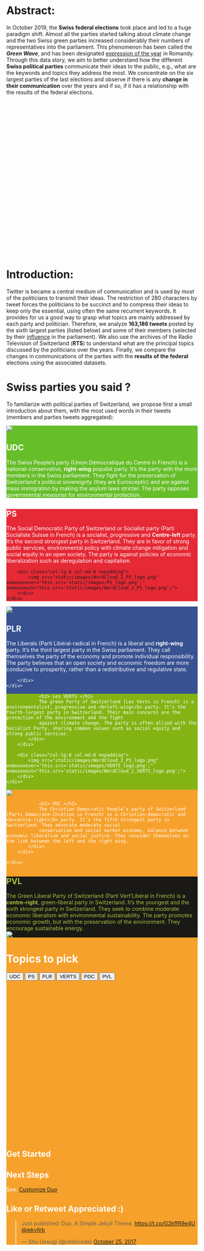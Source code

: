 

<script src="https://code.jquery.com/jquery-3.1.1.min.js"></script>

<script src="https://code.highcharts.com/highcharts.js"></script>
<script src="https://code.highcharts.com/modules/item-series.js"></script>
<script src="https://code.highcharts.com/modules/exporting.js"></script>
<script src="https://code.highcharts.com/modules/export-data.js"></script>
<script src="https://code.highcharts.com/modules/accessibility.js"></script>

<script src="https://cdn.jsdelivr.net/npm/popper.js@1.16.0/dist/umd/popper.min.js" integrity="sha384-Q6E9RHvbIyZFJoft+2mJbHaEWldlvI9IOYy5n3zV9zzTtmI3UksdQRVvoxMfooAo" crossorigin="anonymous"></script>
<script src="https://stackpath.bootstrapcdn.com/bootstrap/4.4.1/js/bootstrap.min.js" integrity="sha384-wfSDF2E50Y2D1uUdj0O3uMBJnjuUD4Ih7YwaYd1iqfktj0Uod8GCExl3Og8ifwB6" crossorigin="anonymous"></script>
# Abstract:
In October 2019, the <b>Swiss federal elections</b> took place and led to a huge paradigm shift. Almost all the parties started talking about climate change and the two Swiss green parties increased considerably their numbers of representatives into the parliament. This phenomenon has been called the <b><i>Green Wave</i></b>, and has been designated <a href="https://www.rts.ch/info/culture/10916700-en-suisse-romande-vague-verte-choisie-comme-expression-de-l-annee.html">expression of the year</a> in Romandy. Through this data story, we aim to better understand how the different <b>Swiss political parties</b> communicate their ideas to the public, e.g., what are the keywords and topics they address the most. We concentrate on the six largest parties of the last elections and observe if there is any <b>change in their communication</b> over the years and if so, if it has a relationship with the results of the federal elections.

<div id="container" style="min-width: 310px; height: 400px; margin: auto"></div>


# Introduction:

Twitter is became a central medium of communication and is used by most of the politicians to transmit their ideas. The restriction of 280 characters by tweet forces the politicians to be succinct and to compress their ideas to keep only the essential, using often the same recurrent keywords. It provides for us a good way to grasp what topics are mainly addressed by each party and politician. Therefore, we analyze <b>163,186 tweets</b> posted by the sixth largest parties (listed below) and some of their members (selected by their <a href="https://www.tagesanzeiger.ch/sonntagszeitung/wer-hat-in-bern-am-meisten-einfluss/story/11893481">influence</a> in the parliament). We also use the archives of the Radio Television of Switzerland (<b>RTS</b>) to understand what are the principal topics discussed by the politicians over the years. Finally, we compare the changes in communications of the parties with the <b>results of the federal</b> elections using the associated datasets.

# Swiss parties you said ?

To familiarize with political parties of Switzerland, we propose first a small introduction about them, with the most used words in their tweets (members and parties tweets aggregated):

<div class="container">
    <div class="row" style="background-color: #66be29;">
        <div class="col-lg-6 col-md-6 nopadding">
            <img src="static/images/WordCloud_2_UDC_logo.png" onmouseover="this.src='static/images/UDC_logo.jpg';" onmouseout="this.src='static/images/WordCloud_2_UDC_logo.png';">
        </div>
        <div class="col-lg-6 col-md-6 nopadding" style="color: #FFFFFF;">
            <div class="boxtext">
                <h2> UDC </h2>
                The Swiss People’s party (Union Démocratique du Centre in French) is a national-conservative, <b>right-wing</b> populist party. It’s the party with the more members in the Swiss parliament. They fight
                for the preservation of Switzerland's political sovereignty (they are Eurosceptic) and are against mass immigration by making the asylum laws stricter. The party opposes governmental measures for environmental protection.
            </div>
        </div>
    </div>
</div>

<div class="container">
    <div class="row"  style="background-color: #e52935;">
        <div class="col-lg-6 col-md-6 nopadding" style="background-color: #e52935; color: #FFFFFF;">
            <div class="boxtext">
                <h2> PS </h2>
                The Social Democratic Party of Switzerland or Socialist party (Parti Socialiste Suisse in French) is a socialist, progressive and <b>Centre-left</b> party. It’s the second strongest party in Switzerland. They are in favor of strong
                public services, environmental policy with climate change mitigation and social equity in an open society. The party is against policies of economic liberalization such as deregulation and capitalism.
            </div>
        </div>

        <div class="col-lg-6 col-md-6 nopadding">
            <img src="static/images/WordCloud_2_PS_logo.png" onmouseover="this.src='static/images/PS_logo.png';" onmouseout="this.src='static/images/WordCloud_2_PS_logo.png';">
        </div>
    </div>
</div>

<div class="container">
    <div class="row" style="background-color: #375191; ">
        <div class="col-lg-6 col-md-6 nopadding">
            <img src="static/images/WordCloud_2_PLR_logo.png" onmouseover="this.src='static/images/PLR_logo.png';" onmouseout="this.src='static/images/WordCloud_2_PLR_logo.png';">
        </div>
        <div class="col-lg-6 col-md-6 nopadding" style="background-color: #375191; color: #FFFFFF;">
            <div class="boxtext">
                <h2> PLR </h2>
                The Liberals (Parti Libéral-radical in French) is a liberal and <b>right-wing</b> party. It’s the third largest party in the Swiss parliament. They call themselves the party of the economy and promote individual responsibility. The
                party believes that an open society and economic freedom are more conducive to prosperity, rather than a redistributive and regulative state.
            </div>

        </div>
    </div>
</div>

<div class="container">
    <div class="row" style="background-color: #84b414;">
        <div class="col-lg-6 col-md-6 nopadding" style="background-color: #84b414; color: #FFFFFF;">
            <div class="boxtext">

                <h2> Les VERTS </h2>
                The green Party of Switzerland (Les Verts in French) is a environmentalist, progressive and <b>left-wing</b> party. It’s the fourth-largest party in Switzerland. Their main concerns are the protection of the environment and the fight
                against climate change. The party is often allied with the Socialist Party, sharing common values such as social equity and strong public services.
            </div>
        </div>

        <div class="col-lg-6 col-md-6 nopadding">
            <img src="static/images/WordCloud_2_PS_logo.png" onmouseover="this.src='static/images/VERTS_logo.png';" onmouseout="this.src='static/images/WordCloud_2_VERTS_logo.png';">
        </div>
    </div>
</div>

<div class="container">
    <div class="row" style="background-color: #f6a12b;">
        <div class="col-lg-6 col-md-6 nopadding">
            <img src="static/images/WordCloud_2_PDC_logo.png" onmouseover="this.src='static/images/PDC_logo.png';" onmouseout="this.src='static/images/WordCloud_2_PDC_logo.png';">
        </div>
        <div class="col-lg-6 col-md-6 nopadding" style="background-color: #f6a12b; color: #FFFFFF;">
            <div class="boxtext">

                <h2> PDC </h2>
                The Christian Democratic People’s party of Switzerland (Parti Démocrate-Chrétien in French) is a Christian-democratic and <b>centre-right</b> party. It’s the fifth strongest party in Switzerland. They advocate moderate social
                conservatism and social market economy, balance between economic liberalism and social justice. They consider themselves as the link between the left and the right wing.
            </div>
        </div>

    </div>
</div>

<div class="container">
    <div class="row"  style="background-color: #1a1915;">
        <div class="col-lg-6 col-md-6 nopadding" style="background-color: #1a1915; color: #a5c840;">
            <div class="boxtext">
                <h2> PVL </h2>
                The Green Liberal Party of Switzerland (Parti Vert’Libéral in French) is a <b>centre-right</b>, green-liberal party in Switzerland. It’s the youngest and the sixth strongest party in Switzerland. They seek to combine moderate economic
                liberalism with environmental sustainability. The party promotes economic growth, but with the preservation of the environment. They encourage sustainable energy.
            </div>
        </div>
        <div class="col-lg-6 col-md-6 nopadding">
            <img src="static/images/WordCloud_2_VERTS_LIB_logo.png" onmouseover="this.src='static/images/VERTS_LIB_logo.jpg';" onmouseout="this.src='static/images/WordCloud_2_VERTS_LIB_logo.png';">
        </div>
    </div>
</div>


# Topics to pick

<button id="UDC">UDC</button>
<button id="PS">PS</button>
<button id="PLR">PLR</button>
<button id="VERTS">VERTS</button>
<button id="PDC">PDC</button>
<button id="PVL">PVL</button>

<div id="topicsByYear" style="min-width: 310px; height: 400px; margin: auto"></div>

<script type="text/javascript">

var chart = Highcharts.chart('topicsByYear', {
  chart: {
    type: 'area'
},
title: {
    text: 'Evolution of the topics over the years for the UDC in their tweets'
},
xAxis: {
    categories: ['2015', '2016', '2017', '2018', '2019'],
    tickmarkPlacement: 'on',
    text: 'Years',
},
yAxis: {
    labels: {
        format: '{value}%'
    },
    title: {
        enabled: false
    }
},
tooltip: {
    pointFormat: '<span style="color:{series.color}">{series.name}</span>: <b>{point.percentage:.1f}%</b> ({point.y:,.0f} occurences)<br/>',
    split: true
},
plotOptions: {
    area: {
        stacking: 'percent',
        lineColor: '#ffffff',
        lineWidth: 1,
        marker: {
            lineWidth: 1,
            lineColor: '#ffffff'
        },
        accessibility: {
            pointDescriptionFormatter: function (point) {
                function round(x) {
                    return Math.round(x * 100) / 100;
                }
                return (point.index + 1) + ', ' + point.category + ', ' +
                    point.y + ' millions, ' + round(point.percentage) + '%, ' +
                    point.series.name;
            }
        }
    }
},
series: [{
    name: 'Climate',
    data: [2, 0, 1, 12, 16]
}, {
    name: 'Immigration',
    data: [41, 33, 8, 36, 48]
}, {
    name: 'Safety',
    data: [10, 7, 2, 1, 30]
}, {
    name: 'Liberty',
    data: [5, 6, 6, 14, 78]
}, {
    name: 'Egality',
    data: [0, 0, 1, 0, 4]
}, {
    name: 'Economy',
    data: [5, 5, 1, 12, 31]
}, {
    name: 'Work',
    data: [4, 8, 4, 8, 35]
}, {
    name: 'Women',
    data: [3, 0, 0, 2, 17]
}, {
    name: 'Digital',
    data: [0, 0, 0, 0, 0]
}, {
    name: 'Family',
    data: [4, 3, 0, 6, 6]
}, {
    name: 'AVS',
    data: [2, 1, 5, 1, 14]
}, {
    name: 'Health',
    data: [0, 0, 0, 0, 10]
}, {
    name: 'Europe',
    data: [6, 2, 4, 22, 95]
}, {
    name: 'Army',
    data: [3, 2, 0, 0, 2]
}]

});

$('#UDC').click(function () {
    chart.update({
      title: {
          text: 'Evolution of the topics over the years for the UDC in their tweets'
      },
      series: [{
          name: 'Climate',
          data: [2, 0, 1, 12, 16]
      }, {
          name: 'Immigration',
          data: [41, 33, 8, 36, 48]
      }, {
          name: 'Safety',
          data: [10, 7, 2, 1, 30]
      }, {
          name: 'Liberty',
          data: [5, 6, 6, 14, 78]
      }, {
          name: 'Egality',
          data: [0, 0, 1, 0, 4]
      }, {
          name: 'Economy',
          data: [5, 5, 1, 12, 31]
      }, {
          name: 'Work',
          data: [4, 8, 4, 8, 35]
      }, {
          name: 'Women',
          data: [3, 0, 0, 2, 17]
      }, {
          name: 'Digital',
          data: [0, 0, 0, 0, 0]
      }, {
          name: 'Family',
          data: [4, 3, 0, 6, 6]
      }, {
          name: 'AVS',
          data: [2, 1, 5, 1, 14]
      }, {
          name: 'Health',
          data: [0, 0, 0, 0, 10]
      }, {
          name: 'Europe',
          data: [6, 2, 4, 22, 95]
      }, {
          name: 'Army',
          data: [3, 2, 0, 0, 2]
      }]
    });
});

$('#PS').click(function () {
    chart.update({
      title: {
          text: 'Evolution of the topics over the years for the PS in their tweets'
      },
      series: [{
          name: 'Climate',
          data: [3, 8, 39, 96, 353]
      }, {
          name: 'Immigration',
          data: [73, 88, 71, 174, 44]
      }, {
          name: 'Safety',
          data: [30, 27, 59, 86, 87]
      }, {
          name: 'Liberty',
          data: [31, 30, 45, 57, 36]
      }, {
          name: 'Egality',
          data: [55, 70, 77, 198, 180]
      }, {
          name: 'Economy',
          data: [29, 35, 64, 113, 81]
      }, {
          name: 'Work',
          data: [120, 164, 218, 373, 316]
      }, {
          name: 'Women',
          data: [36, 63, 147, 184, 216]
      }, {
          name: 'Digital',
          data: [6, 2, 22, 37, 41]
      }, {
          name: 'Family',
          data: [85, 62, 69, 92, 112]
      }, {
          name: 'AVS',
          data: [22, 62, 180, 56, 71]
      }, {
          name: 'Health',
          data: [29, 26, 63, 68, 146]
      }, {
          name: 'Europe',
          data: [92, 94, 99, 182, 107]
      }, {
          name: 'Army',
          data: [7, 18, 24, 27, 16]
      }]

    });
});

$('#PLR').click(function () {
    chart.update({
      title: {
          text: 'Evolution of the topics over the years for the PLR in their tweets'
      },
      series: [{
          name: 'Climate',
          data: [4, 1, 10, 30, 176]
      }, {
          name: 'Immigration',
          data: [55, 55, 23, 33, 26]
      }, {
          name: 'Safety',
          data: [23, 37, 21, 24, 20]
      }, {
          name: 'Liberty',
          data: [66, 53, 44, 37, 38]
      }, {
          name: 'Egality',
          data: [6, 10, 9, 31, 13]
      }, {
          name: 'Economy',
          data: [33, 47, 49, 71, 89]
      }, {
          name: 'Work',
          data: [52, 50, 58, 124, 96]
      }, {
          name: 'Women',
          data: [25, 8, 27, 11, 35]
      }, {
          name: 'Digital',
          data: [16, 33, 41, 73, 18]
      }, {
          name: 'Family',
          data: [27, 45, 9, 10, 32]
      }, {
          name: 'AVS',
          data: [10, 46, 34, 6, 15]
      }, {
          name: 'Health',
          data: [0, 7, 6, 55, 43]
      }, {
          name: 'Europe',
          data: [31, 24, 14, 43, 67]
      }, {
          name: 'Army',
          data: [9, 1, 6, 4, 4]
      }]
    });
});

$('#VERTS').click(function () {
    chart.update({
      title: {
          text: 'Evolution of the topics over the years for the VERTS in their tweets'
      },
      series: [{
          name: 'Climate',
          data: [75, 11, 57, 153, 1365]
      }, {
          name: 'Immigration',
          data: [44, 16, 9, 9, 28]
      }, {
          name: 'Safety',
          data: [11, 6, 19, 9, 30]
      }, {
          name: 'Liberty',
          data: [4, 3, 4, 8, 47]
      }, {
          name: 'Egality',
          data: [22, 5, 3, 38, 148]
      }, {
          name: 'Economy',
          data: [47, 49, 16, 18, 203]
      }, {
          name: 'Work',
          data: [24, 7, 23, 31, 134]
      }, {
          name: 'Women',
          data: [4, 1, 5, 20, 156]
      }, {
          name: 'Digital',
          data: [4, 1, 19, 2, 24]
      }, {
          name: 'Family',
          data: [22, 7, 6, 13, 56]
      }, {
          name: 'AVS',
          data: [8, 5, 6, 4, 2]
      }, {
          name: 'Health',
          data: [15, 2, 5, 6, 58]
      }, {
          name: 'Europe',
          data: [12, 8, 7, 9, 115]
      }, {
          name: 'Army',
          data: [10, 3, 7, 6, 11]
      }]
    });
});

$('#PDC').click(function () {
    chart.update({
      title: {
          text: 'Evolution of the topics over the years for the PDC in their tweets'
      },
      series: [{
          name: 'Climate',
          data: [8, 4, 6, 7, 47]
      }, {
          name: 'Immigration',
          data: [36, 27, 23, 17, 24]
      }, {
          name: 'Safety',
          data: [13, 24, 11, 18, 41]
      }, {
          name: 'Liberty',
          data: [19, 6, 9, 24, 12]
      }, {
          name: 'Egality',
          data: [10, 12, 4, 19, 19]
      }, {
          name: 'Economy',
          data: [16, 12, 28, 48, 64]
      }, {
          name: 'Work',
          data: [23, 23, 23, 63, 61]
      }, {
          name: 'Women',
          data: [2, 4, 25, 14, 37]
      }, {
          name: 'Digital',
          data: [2, 1, 4, 17, 19]
      }, {
          name: 'Family',
          data: [60, 40, 23, 45, 41]
      }, {
          name: 'AVS',
          data: [3, 20, 37, 14, 73]
      }, {
          name: 'Health',
          data: [6, 7, 30, 116, 114]
      }, {
          name: 'Europe',
          data: [13, 11, 15, 42, 51]
      }, {
          name: 'Army',
          data: [26, 10, 31, 2, 7]
      }]
    });
});

$('#PVL').click(function () {
    chart.update({
      title: {
          text: 'Evolution of the topics over the years for the PVL in their tweets'
      },
      series: [{
          name: 'Climate',
          data: [8, 1, 5, 35, 164]
      }, {
          name: 'Immigration',
          data: [8, 4, 0, 6, 6]
      }, {
          name: 'Safety',
          data: [17, 4, 2, 5, 14]
      }, {
          name: 'Liberty',
          data: [13, 1, 1, 2, 25]
      }, {
          name: 'Egality',
          data: [1, 1, 2, 6, 22]
      }, {
          name: 'Economy',
          data: [29, 9, 6, 12, 45]
      }, {
          name: 'Work',
          data: [9, 5, 5, 15, 35]
      }, {
          name: 'Women',
          data: [2, 4, 1, 10, 36]
      }, {
          name: 'Digital',
          data: [0, 0, 1, 3, 3]
      }, {
          name: 'Family',
          data: [17, 8, 3, 4, 29]
      }, {
          name: 'AVS',
          data: [0, 3, 1, 5, 4]
      }, {
          name: 'Health',
          data: [2, 1, 0, 1, 11]
      }, {
          name: 'Europe',
          data: [3, 2, 4, 24, 64]
      }, {
          name: 'Army',
          data: [2, 3, 0, 1, 0]
      }]
    });
});

$(function () {
        $('#container').highcharts({
            chart: {
                type: 'item'
            },

            title: {
                text: 'Results of the 2019 Swiss federal elections in Romandy'
            },


            legend: {
                labelFormat: '{name} <span style="opacity: 0.4">{y}</span>'
            },

            series: [{
                name: 'Representatives',
                keys: ['name', 'y', 'color', 'label'],
                data: [
                    ['Parti Socialiste', 16, '#EB001F', 'PS'],
                    ['Les Verts', 14, '#33cc33', 'VERTS'],
                    ['Parti démocrate-chrétien', 7, 'orange', 'PDC'],
                    ['Parti vert-libéraux', 6, '#ccff66', 'PVL'],
                    ['Parti libéral-radical', 12, '#009EE0', 'PLR'],
                    ['Union démocratique du centre', 15, 'darkgreen', 'UDC'],
                    ['Others', 6, '#000000', 'Others']
                ],
                dataLabels: {
                    enabled: true,
                    format: '{point.label}'
                },

                // Circular options
                center: ['50%', '88%'],
                size: '170%',
                startAngle: -100,
                endAngle: 100
            }]

        });
    });

</script>
## Get Started


## Next Steps

See: [Customize Duo](https://chibicode.github.io/duo/posts/customize).

## Like or Retweet Appreciated :)

<blockquote class="twitter-tweet" data-cards="hidden" data-lang="en"><p lang="en" dir="ltr">Just published: Duo, A Simple Jekyll Theme.  <a href="https://t.co/G2kffR9e4U">https://t.co/G2kffR9e4U</a> <a href="https://twitter.com/jekyllrb?ref_src=twsrc%5Etfw">@jekyllrb</a></p>&mdash; Shu Uesugi (@chibicode) <a href="https://twitter.com/chibicode/status/923156795824128000?ref_src=twsrc%5Etfw">October 25, 2017</a></blockquote>

<!-- <a href="https://github.com/chibicode/duo" class="github-corner"><svg width="80" height="80" viewBox="0 0 250 250" style="fill:#151513; color:#fff; position: absolute; top: 0; border: 0; right: 0;"><path d="M0,0 L115,115 L130,115 L142,142 L250,250 L250,0 Z"></path><path d="M128.3,109.0 C113.8,99.7 119.0,89.6 119.0,89.6 C122.0,82.7 120.5,78.6 120.5,78.6 C119.2,72.0 123.4,76.3 123.4,76.3 C127.3,80.9 125.5,87.3 125.5,87.3 C122.9,97.6 130.6,101.9 134.4,103.2" fill="currentColor" style="transform-origin: 130px 106px;" class="octo-arm"></path><path d="M115.0,115.0 C114.9,115.1 118.7,116.5 119.8,115.4 L133.7,101.6 C136.9,99.2 139.9,98.4 142.2,98.6 C133.8,88.0 127.5,74.4 143.8,58.0 C148.5,53.4 154.0,51.2 159.7,51.0 C160.3,49.4 163.2,43.6 171.4,40.1 C171.4,40.1 176.1,42.5 178.8,56.2 C183.1,58.6 187.2,61.8 190.9,65.4 C194.5,69.0 197.7,73.2 200.1,77.6 C213.8,80.2 216.3,84.9 216.3,84.9 C212.7,93.1 206.9,96.0 205.4,96.6 C205.1,102.4 203.0,107.8 198.3,112.5 C181.9,128.9 168.3,122.5 157.7,114.1 C157.9,116.9 156.7,120.9 152.7,124.9 L141.0,136.5 C139.8,137.7 141.6,141.9 141.8,141.8 Z" fill="currentColor" class="octo-body"></path></svg></a><style>.github-corner:hover .octo-arm{animation:octocat-wave 560ms ease-in-out}@keyframes octocat-wave{0%,100%{transform:rotate(0)}20%,60%{transform:rotate(-25deg)}40%,80%{transform:rotate(10deg)}}@media (max-width:500px){.github-corner:hover .octo-arm{animation:none}.github-corner .octo-arm{animation:octocat-wave 560ms ease-in-out}}</style><script async defer src="https://buttons.github.io/buttons.js"></script> -->
